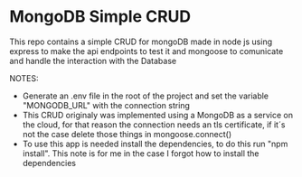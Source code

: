# MongoDB Simple CRUD

This repo contains a simple CRUD for mongoDB made in node js using express to make the api endpoints to test it and mongoose to comunicate and handle the interaction with the Database

NOTES:
- Generate an .env file in the root of the project and set the variable "MONGODB_URL" with the connection string
- This CRUD originaly was implemented using a MongoDB as a service on the cloud, for that reason the connection needs an tls certificate, if it´s not the case delete those things in mongoose.connect()
- To use this app is needed install the dependencies, to do this run "npm install". This note is for me in the case I forgot how to install the dependencies